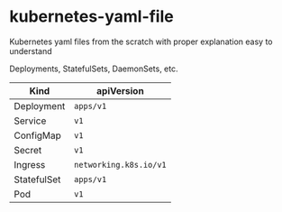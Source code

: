 # kubernetes-yaml-file
Kubernetes  yaml files from the scratch with proper explanation easy to understand 



 Deployments, StatefulSets, DaemonSets, etc.
 
 | Kind        | apiVersion             |
| ----------- | ---------------------- |
| Deployment  | `apps/v1`              |
| Service     | `v1`                   |
| ConfigMap   | `v1`                   |
| Secret      | `v1`                   |
| Ingress     | `networking.k8s.io/v1` |
| StatefulSet | `apps/v1`              |
| Pod         | `v1`                   |
